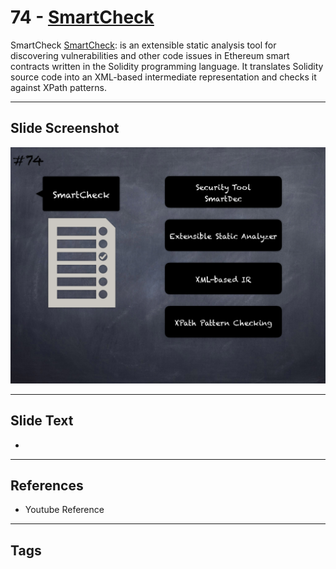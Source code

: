 
# 74 - [SmartCheck](./SmartCheck.md)

SmartCheck [SmartCheck](https://github.com/smartdec/smartcheck): is an extensible static analysis tool for discovering vulnerabilities and other code issues in Ethereum smart contracts written in the Solidity programming language. It translates Solidity source code into an XML-based intermediate representation and checks it against XPath patterns.




___
## Slide Screenshot
![074.png](../../images/6.%20Audit%20Techniques%20and%20Tools%20101/074.png)
___
## Slide Text
- 
___
## References
- Youtube Reference
___
## Tags
